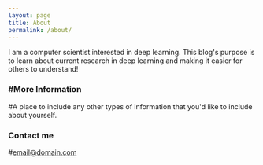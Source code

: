 ```yaml
---
layout: page
title: About
permalink: /about/
---
```


I am a computer scientist interested in deep learning. This blog's purpose is to learn about current research in deep learning and making it easier for others to understand!

### #More Information

#A place to include any other types of information that you'd like to include about yourself.

### Contact me

#[email@domain.com](mailto:email@domain.com)
